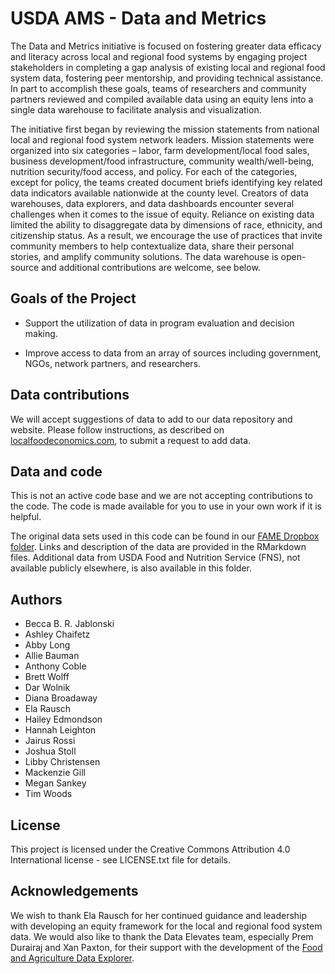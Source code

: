 # USDA AMS - Data and Metrics

The Data and Metrics initiative is focused on fostering greater data efficacy and literacy across local and regional food systems by engaging project stakeholders in completing a gap analysis of existing local and regional food system data, fostering peer mentorship, and providing technical assistance. In part to accomplish these goals, teams of researchers and community partners reviewed and compiled available data using an equity lens into a single data warehouse to facilitate analysis and visualization. 

The initiative first began by reviewing the mission statements from national local and regional food system network leaders. Mission statements were organized into six categories – labor, farm development/local food sales, business development/food infrastructure, community wealth/well-being, nutrition security/food access, and policy. For each of the categories, except for policy, the teams created document briefs identifying key related data indicators available nationwide at the county level. Creators of data warehouses, data explorers, and data dashboards encounter several challenges when it comes to the issue of equity. Reliance on existing data limited the ability to disaggregate data by dimensions of race, ethnicity, and citizenship status. As a result, we encourage the use of practices that invite community members to help contextualize data, share their personal stories, and amplify community solutions. The data warehouse is open-source and additional contributions are welcome, see below.  


## Goals of the Project

  * Support the utilization of data in program evaluation and decision making. 
  
  * Improve access to data from an array of sources including government, NGOs, network partners, and researchers. 


## Data contributions

We will accept suggestions of data to add to our data repository and website. Please follow instructions, as described on [localfoodeconomics.com](https://localfoodeconomics.com/data/recommendations/), to submit a request to add data. 


## Data and code 

This is not an active code base and we are not accepting contributions to the code. The code is made available for you to use in your own work if it is helpful. 

The original data sets used in this code can be found in our [FAME Dropbox folder](https://www.dropbox.com/home/Food%20and%20Agriculture%20Mapper%20and%20Explorer%20). Links and description of the data are provided in the RMarkdown files. Additional data from USDA Food and Nutrition Service (FNS), not available publicly elsewhere, is also available in this folder.


## Authors

  * Becca B. R. Jablonski 
  * Ashley Chaifetz 
  * Abby Long 
  * Allie Bauman 
  * Anthony Coble 
  * Brett Wolff 
  * Dar Wolnik 
  * Diana Broadaway 
  * Ela Rausch 
  * Hailey Edmondson 
  * Hannah Leighton 
  * Jairus Rossi 
  * Joshua Stoll 
  * Libby Christensen 
  * Mackenzie Gill 
  * Megan Sankey 
  * Tim Woods 


## License
This project is licensed under the Creative Commons Attribution 4.0 International license - see LICENSE.txt file for details. 

## Acknowledgements

We wish to thank Ela Rausch for her continued guidance and leadership with developing an equity framework for the local and regional food system data. We would also like to thank the Data Elevates team, especially Prem Durairaj and Xan Paxton, for their support with the development of the [Food and Agriculture Data Explorer](https://localfoodeconomics.com/data/).  
